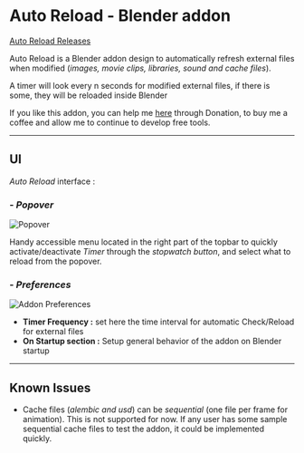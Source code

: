 # Auto Reload - Blender addon

[Auto Reload Releases](https://github.com/samytichadou/Auto_Reload_Blender_addon/releases)  

Auto Reload is a Blender addon design to automatically refresh external files when modified (*images, movie clips, libraries, sound and cache files*).  

A timer will look every n seconds for modified external files, if there is some, they will be reloaded inside Blender  

If you like this addon, you can help me [here](https://ko-fi.com/tonton_blender) through Donation, to buy me a coffee and allow me to continue to develop free tools.
___

## **UI**

*Auto Reload* interface :  

### - ***Popover***

![Popover](https://raw.githubusercontent.com/samytichadou/Auto_Reload_Blender_addon/master/resources/graphics/autoreload_img01_popover.jpg)

Handy accessible menu located in the right part of the topbar to quickly activate/deactivate *Timer* through the *stopwatch button*, and select what to reload from the popover.

### - ***Preferences***

![Addon Preferences](https://raw.githubusercontent.com/samytichadou/Auto_Reload_Blender_addon/master/resources/graphics/autoreload_img02_prefs.jpg)

- **Timer Frequency :** 
set here the time interval for automatic Check/Reload for external files
- **On Startup section :** Setup general behavior of the addon on Blender startup

___

## **Known Issues**

- Cache files (*alembic and usd*) can be *sequential* (one file per frame for animation). This is not supported for now. 
If any user has some sample sequential cache files to test the addon, it could be implemented quickly.

